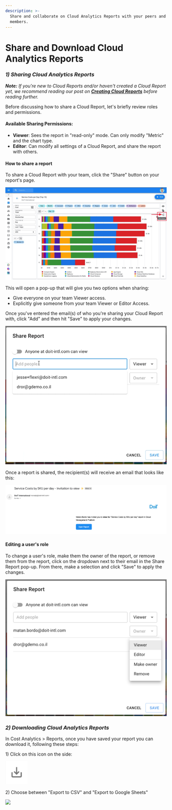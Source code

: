 ```yaml
---
description: >-
  Share and collaborate on Cloud Analytics Reports with your peers and team
  members.
---
```


# Share and Download Cloud Analytics Reports

### _**1\) Sharing Cloud Analytics Reports**_

_**Note:** If you're new to Cloud Reports and/or haven't created a Cloud Report yet, we recommend reading our post on_ [_**Creating Cloud Reports**_](create-cloud-report.md) _before reading further._

Before discussing how to share a Cloud Report, let's briefly review roles and permissions. 

#### Available Sharing Permissions:

* **Viewer**: Sees the report in "read-only" mode. Can only modify "Metric" and the chart type. 
* **Editor**: Can modify all settings of a Cloud Report, and share the report with others.

#### How to share a report

To share a Cloud Report with your team, click the "Share" button on your report's page.

![](../.gitbook/assets/cloudreports_share.jpg)

 This will open a pop-up that will give you two options when sharing:

* Give everyone on your team Viewer access.
* Explicitly give someone from your team Viewer or Editor Access.

Once you've entered the email\(s\) of who you're sharing your Cloud Report with, click "Add" and then hit "Save" to apply your changes.

![](../.gitbook/assets/sharingreportgif.gif)

Once a report is shared, the recipient\(s\) will receive an email that looks like this:

![](../.gitbook/assets/cleanshot-2020-07-01-at-12.56.13.png)

#### Editing a user's role

To change a user's role, make them the owner of the report, or remove them from the report, click on the dropdown next to their email in the Share Report pop-up. From there, make a selection and click "Save" to apply the changes.

![](../.gitbook/assets/userrolesreports.png)

### _**2\) Downloading Cloud Analytics Reports**_

In Cost Analytics &gt; Reports, once you have saved your report you can download it, following these steps:  
  
1\) Click on this icon on the side: 

![](../.gitbook/assets/image%20%2887%29.png)

2\) Choose between "Export to CSV" and "Export to Google Sheets"

![](https://im7.ezgif.com/tmp/ezgif-7-d460df636004.gif)



